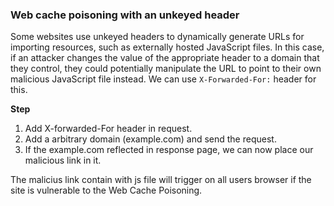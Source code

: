 ### Web cache poisoning with an unkeyed header

Some websites use unkeyed headers to dynamically generate URLs for importing resources, such as externally hosted JavaScript files. In this case, if an attacker changes the value of the appropriate header to a domain that they control, they could potentially manipulate the URL to point to their own malicious JavaScript file instead. We can use ```X-Forwarded-For:``` header for this.

**Step**
  1. Add X-forwarded-For header in request.
  2. Add a arbitrary domain (example.com) and send the request.
  3. If the example.com reflected in response page, we can now place our malicious link in it.

The malicius link contain with js file will trigger on all users browser if the site is vulnerable to the Web Cache Poisoning.
     
